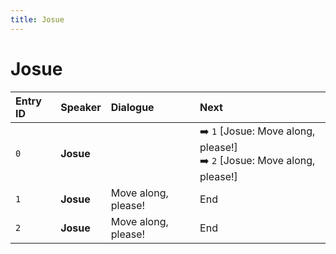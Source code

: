 ```yaml
---
title: Josue
---
```


# Josue


| Entry ID | Speaker | Dialogue | Next |
| :------- | :------ | :------- | :------------ |
| `0` | **Josue** |  | ➡️ `1` \[Josue: Move along, please\!\]<br>➡️ `2` \[Josue: Move along, please\!\] |
| `1` | **Josue** | Move along, please\! | End |
| `2` | **Josue** | Move along, please\! | End |
